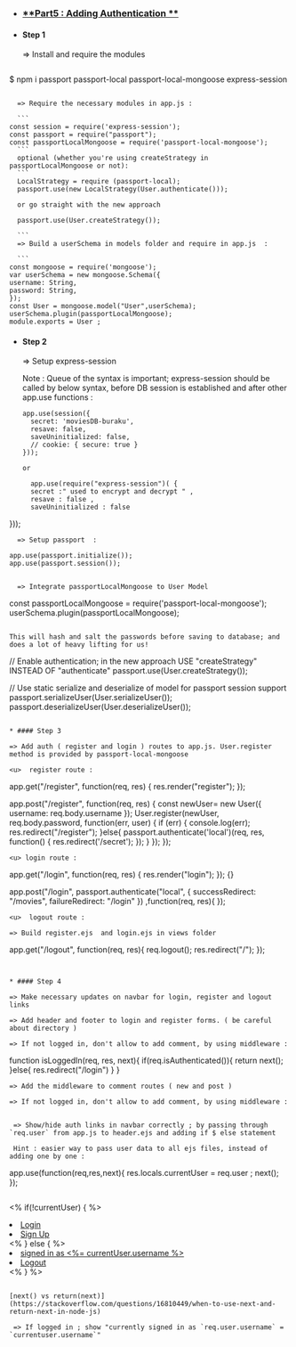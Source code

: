 
* ###  <u>  **Part5 : Adding Authentication  ** </u>

* #### Step 1

  => Install and require the modules

   ```
$ npm i passport passport-local passport-local-mongoose express-session
  ```

    => Require the necessary modules in app.js :

    ```
const session = require('express-session');
const passport = require("passport");
const passportLocalMongoose = require('passport-local-mongoose');
    ```
    optional (whether you're using createStrategy in passportLocalMongoose or not):
    ```
    LocalStrategy = require (passport-local);
    passport.use(new LocalStrategy(User.authenticate()));

    or go straight with the new approach

    passport.use(User.createStrategy());

    ```
    => Build a userSchema in models folder and require in app.js  :

    ```
const mongoose = require('mongoose');
var userSchema = new mongoose.Schema({
  username: String,
  password: String,
});
const User = mongoose.model("User",userSchema);
userSchema.plugin(passportLocalMongoose);
module.exports = User ;
```



* #### Step 2

  => Setup express-session

  Note : Queue of the syntax is important; express-session should be called by below syntax, before DB session is established and after other app.use functions :


  ```
  app.use(session({
    secret: 'moviesDB-buraku',
    resave: false,
    saveUninitialized: false,
    // cookie: { secure: true }
  }));

  or

    app.use(require("express-session")( {
    secret :" used to encrypt and decrypt " ,
    resave : false ,
    saveUninitialized : false
}));


```
  => Setup passport  :

 ```
    app.use(passport.initialize());
    app.use(passport.session());
```

  => Integrate passportLocalMongoose to User Model

  ```
const passportLocalMongoose = require('passport-local-mongoose');
userSchema.plugin(passportLocalMongoose);
  ```

  This will hash and salt the passwords before saving to database; and does a lot of heavy lifting for us!

  ```
  // Enable authentication; in the new approach USE "createStrategy" INSTEAD OF "authenticate"
  passport.use(User.createStrategy());

  // Use static serialize and deserialize of model for passport session support
  passport.serializeUser(User.serializeUser());
  passport.deserializeUser(User.deserializeUser());

  ```

* #### Step 3

 => Add auth ( register and login ) routes to app.js. User.register method is provided by passport-local-mongoose

 <u>  register route :

 ```  
 app.get("/register", function(req, res) {
   res.render("register");
 });

 app.post("/register", function(req, res) {
   const newUser= new User({
     username: req.body.username
   });
   User.register(newUser, req.body.password, function(err, user) {
     if (err) {
       console.log(err);
       res.redirect("/register");
     }else{
       passport.authenticate('local')(req, res, function() {
         res.redirect('/secret');
       });
     }
   });
 });

 ```
 <u> login route :

 ```  
 app.get("/login", function(req, res) {
  res.render("login");
}); {}

 app.post("/login", passport.authenticate("local", {
    successRedirect: "/movies",
    failureRedirect: "/login"
}) ,function(req, res){
});

 ```
<u>  logout route :

 => Build register.ejs  and login.ejs in views folder

 ```  
 app.get("/logout", function(req, res){
     req.logout();
     res.redirect("/");
 });

 ```


 * #### Step 4

 => Make necessary updates on navbar for login, register and logout links

 => Add header and footer to login and register forms. ( be careful about directory )

 => If not logged in, don't allow to add comment, by using middleware :

 ```  
 function isLoggedIn(req, res, next){
     if(req.isAuthenticated()){
       return next();
     }else{
       res.redirect("/login")
     }
 }

 ```
 => Add the middleware to comment routes ( new and post )

 => If not logged in, don't allow to add comment, by using middleware :


  => Show/hide auth links in navbar correctly ; by passing through `req.user` from app.js to header.ejs and adding if $ else statement

  Hint : easier way to pass user data to all ejs files, instead of adding one by one :

  ```  
  app.use(function(req,res,next){
    res.locals.currentUser = req.user ;
    next();
  });
  ```

  ```
  <%  if(!currentUser) { %>
      <li class="nav-item"> <a class="nav-link" href="/login">Login</a> </li>
      <li class="nav-item"> <a class="nav-link" href="/register">Sign Up</a> </li>
 <% } else { %>
    <li class="nav-item"> <a class="nav-link" href="#"> signed in as  <%= currentUser.username %> </a> </li>
    <li class="nav-item"> <a class="nav-link" href="/logout">Logout</a> </li>
 <% } %>
  ```

  [next() vs return(next)](https://stackoverflow.com/questions/16810449/when-to-use-next-and-return-next-in-node-js)

   => If logged in ; show "currently signed in as `req.user.username` = `currentuser.username`"
